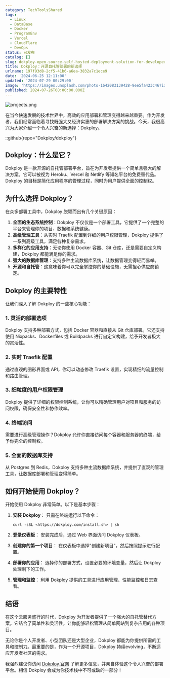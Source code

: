 ```yaml
---
category: TechToolsShared
tags:
  - Linux
  - DataBase
  - Docker
  - ProgramEnv
  - Vercel
  - CloudFlare
  - DevOps
status: 已发布
catalog: []
slug: dokploy-open-source-self-hosted-deployment-solution-for-developers
title: Dokploy：开源自托管部署的新选择
urlname: 197f93d8-2cf5-41b6-a6ea-3832a7c1ece9
date: '2024-06-25 12:11:00'
updated: '2024-07-29 00:29:00'
image: 'https://images.unsplash.com/photo-1642083139428-9ee5fa423c46?ixlib=rb-4.0.3&q=85&fm=jpg&crop=entropy&cs=srgb'
published: 2024-07-26T08:00:00.000Z
---
```


![projects.png](https://prod-files-secure.s3.us-west-2.amazonaws.com/5d24fe63-e567-4804-86f9-9fdc62e13082/adfdc1fe-2109-46ac-9ad4-f50e8631f20c/projects.png?X-Amz-Algorithm=AWS4-HMAC-SHA256&X-Amz-Content-Sha256=UNSIGNED-PAYLOAD&X-Amz-Credential=ASIAZI2LB466XD57GUIY%2F20250302%2Fus-west-2%2Fs3%2Faws4_request&X-Amz-Date=20250302T213209Z&X-Amz-Expires=3600&X-Amz-Security-Token=IQoJb3JpZ2luX2VjEIn%2F%2F%2F%2F%2F%2F%2F%2F%2F%2FwEaCXVzLXdlc3QtMiJHMEUCIQCF7wCSwt9EXW%2BAW3UpPN%2Ff7ikZHYUhbmzs9Erl67mLeAIgWVlQq03ycr6%2F9m1xl5qXZpuJjp%2BhTDw5yDFOsqCx5ToqiAQIwv%2F%2F%2F%2F%2F%2F%2F%2F%2F%2FARAAGgw2Mzc0MjMxODM4MDUiDJMGxahP9KjSoaKacyrcA%2FJuWXG60751N8PC1ykZgSmIy4um3P46BZ9GVKd4PsMzIE3SMfhKeoCqMTkm9T4Bl76IOK0d8SzzlI5gKK9AHw%2FRqkj%2F9LReDOAAbSVmpYvBSen5sSn524H92Nn%2FODDPTPkyLBLceRrLddKHCsPCy1OFYPj%2B3I%2BwXIeRTZlxfrIEU%2Bkeg2I8gIw75an1EtsHrU6Iat%2BzUNJqyfV4aEtFAMaA5eObvzzJj557G02TtYZkAdOJelv4RJDiUv3GcBCXq1AOUy4%2B%2B6yuTdEDzak93vs9ePL%2BN%2BNFk9O6siNqesM3P07DVZNbKup%2Fd%2FtvniDTnxyWkRtwuW4XQCKGf33ifLWNeYtlvYw45reI1GiZYMh%2Bty%2F%2FWLprsr5HTojFfL9izRDd1b7dGNY9r9hnn7ThKzluxlJ53NOOxhWD6SNdFkD6ozjiIGPCuyMkEAPi4fNwn6bBQARadtZ6Qyy1A5Zw3LTr2ZZweSU14MPrHIRWs%2FV5kPMHkrScGxxlS%2B%2F5JzwvtUCpGcE252BnflMvsz3YoE1w3Guvi7sbcyqlqEGhetZ3bx1hu3t8Qki7k8hhW2DgexUctRUHM7wKxZojtKTE39MVa8N7%2BcyELqVy8bvGdrgYHLaynhEPs7basXzCMNmckr4GOqUBldnc9cgHBf5Vl53pGd1NiW%2FQRNL0Cs9Sqm6iNa7dmLO7I3zjcfO6PMhA5RgEwT58DtLyuu8XI4PxenMuwZimX%2F%2F%2F008R8fFLtqhcYjOW1i3WCTPvlShqs191fm6o9xbICQLfKbXI4v4CoYUaffYzRKdqVduGYwsqRmnF5rznJL6V4qlH%2FCER%2FXnQv8cNDaET94g8SOS79%2BFhWLWaRo58mvP0uRgP&X-Amz-Signature=195edbe28b7849a67568de1066cd204408df3c0656a10f8a2c815416d7d43e5e&X-Amz-SignedHeaders=host&x-id=GetObject)


在当今快速发展的技术世界中，高效的应用部署和管理变得越来越重要。作为开发者，我们经常面临着寻找既强大又经济实惠的部署解决方案的挑战。今天，我很高兴为大家介绍一个令人兴奋的新选择：Dokploy。


::github{repo="Dokploy/dokploy"}


## Dokploy：什么是它？


Dokploy 是一款开源的自托管部署平台，旨在为开发者提供一个简单且强大的解决方案。它可以被视为 Heroku、Vercel 和 Netlify 等知名平台的免费替代品。Dokploy 的目标是简化应用程序的管理过程，同时为用户提供全面的控制权。


## 为什么选择 Dokploy？


在众多部署工具中，Dokploy 脱颖而出有几个关键原因：

1. **全面的生态系统控制**：Dokploy 不仅仅是一个部署工具，它提供了一个完整的平台来管理你的项目、数据和系统健康。
2. **高级管理工具**：从实时 Traefik 配置到详细的用户权限管理，Dokploy 提供了一系列高级工具，满足各种复杂需求。
3. **多样化的应用支持**：无论你使用 Docker 容器、Git 仓库，还是需要自定义构建，Dokploy 都能满足你的需求。
4. **强大的数据库管理**：支持多种主流数据库系统，让数据管理变得轻而易举。
5. **开源和自托管**：这意味着你可以完全掌控你的基础设施，无需担心供应商锁定。

## Dokploy 的主要特性


让我们深入了解 Dokploy 的一些核心功能：


### 1. 灵活的部署选项


Dokploy 支持多种部署方式，包括 Docker 容器和直接从 Git 仓库部署。它还支持使用 Nixpacks、Dockerfiles 或 Buildpacks 进行自定义构建，给予开发者极大的灵活性。


### 2. 实时 Traefik 配置


通过直观的图形界面或 API，你可以动态修改 Traefik 设置，实现精细的流量控制和路由管理。


### 3. 细粒度的用户权限管理


Dokploy 提供了详细的权限控制系统，让你可以精确管理用户对项目和服务的访问权限，确保安全性和协作效率。


### 4. 终端访问


需要进行高级管理操作？Dokploy 允许你直接访问每个容器和服务器的终端，给予你完全的控制权。


### 5. 全面的数据库支持


从 Postgres 到 Redis，Dokploy 支持多种主流数据库系统，并提供了直观的管理工具，让数据库部署和管理变得简单。


## 如何开始使用 Dokploy？


开始使用 Dokploy 非常简单。以下是基本步骤：

1. **安装 Dokploy**：
只需在终端运行以下命令：

	```plain text
	curl -sSL <https://dokploy.com/install.sh> | sh
	```

2. **登录仪表板**：
安装完成后，通过 Web 界面访问 Dokploy 仪表板。
3. **创建你的第一个项目**：
在仪表板中选择"创建新项目"，然后按照提示进行配置。
4. **部署你的应用**：
选择你的部署方式，设置必要的环境变量，然后让 Dokploy 处理剩下的工作。
5. **管理和监控**：
利用 Dokploy 提供的工具进行应用管理、性能监控和日志查看。

## 结语


在这个云服务盛行的时代，Dokploy 为开发者提供了一个强大的自托管替代方案。它结合了简单性和灵活性，让你能够轻松管理从简单网站到复杂应用的各种项目。


无论你是个人开发者、小型团队还是大型企业，Dokploy 都能为你提供所需的工具和控制力。最重要的是，作为一个开源项目，Dokploy 持续evolving，不断适应开发者社区的需求。


我强烈建议你访问 [Dokploy 官网](https://dokploy.com/) 了解更多信息，并亲自体验这个令人兴奋的部署平台。相信 Dokploy 会成为你技术栈中不可或缺的一部分！

